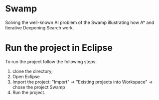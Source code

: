 # Swamp
Solving the well-known AI problem of the Swamp illustrating how A* and Iterative Deepening Search work.

# Run the project in Eclipse
To run the project follow the following steps:
1) clone the directory;
2) Open Eclipse
3) Import the project: "Import" -> "Existing projects into Workspace" -> chose the project Swamp
4) Run the project. 